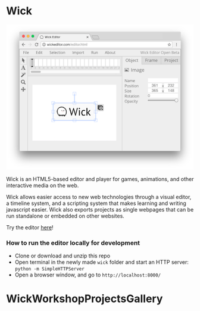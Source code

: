 # Wick

![Wick editor screenshot](resources/editor.png)

Wick is an HTML5-based editor and player for games, animations, and other interactive media on the web.

Wick allows easier access to new web technologies through a visual editor, a timeline system, and a scripting system that makes learning and writing javascript easier. Wick also exports projects as single webpages that can be run standalone or embedded on other websites.

Try the editor [here](http://wickeditor.com/)!

### How to run the editor locally for development
* Clone or download and unzip this repo
* Open terminal in the newly made `wick` folder and start an HTTP server: `python -m SimpleHTTPServer`
* Open a browser window, and go to `http://localhost:8000/`
# WickWorkshopProjectsGallery
